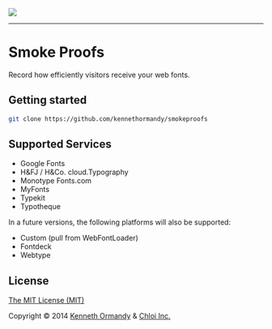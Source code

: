 [![](http://placehold.it/1546x500/000/fff&text=Smoke%20Proofs)](http://smokeproofs.kennethormandy.com)

***

# Smoke Proofs

Record how efficiently visitors receive your web fonts.

## Getting started

```bash
git clone https://github.com/kennethormandy/smokeproofs
```

## Supported Services

- Google Fonts
- H&FJ / H&Co. cloud.Typography
- Monotype Fonts.com
- MyFonts
- Typekit
- Typotheque

In a future versions, the following platforms will also be supported:

- Custom (pull from WebFontLoader)
- Fontdeck
- Webtype

## License

[The MIT License (MIT)](LICENSE.md)

Copyright © 2014 [Kenneth Ormandy](http://kennethormandy.com) & [Chloi Inc.](http://chloi.io)
